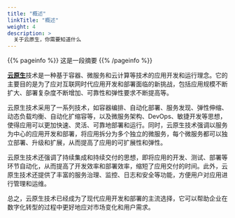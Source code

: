 ```yaml
---
title: "概述"
linkTitle: "概述"
weight: 4
description: >
  关于云原生，你需要知道什么
---
```


{{% pageinfo %}}
这是一段摘要
{{% /pageinfo %}}

[**云原生**](https://github.com/cncf/toc/blob/main/DEFINITION.md#中文版本)技术是一种基于容器、微服务和云计算等技术的应用开发和运行理念。它的主要目的是为了应对互联网时代应用开发和部署面临的新挑战，包括应用规模不断扩大、部署复杂度不断增加、可靠性和弹性要求不断提高等。

云原生技术采用了一系列技术，如容器编排、自动化部署、服务发现、弹性伸缩、动态负载均衡、自动化扩缩容等，以及微服务架构、DevOps、敏捷开发等思想，使得应用可以更加快速、灵活、可靠地部署和运行。同时，云原生技术强调以服务为中心的应用开发和部署，将应用拆分为多个独立的微服务，每个微服务都可以独立部署、升级和扩展，从而提高了应用的可扩展性和弹性。

云原生技术还强调了持续集成和持续交付的思想，即将应用的开发、测试、部署等环节自动化，从而提高了开发效率和部署效率，缩短了应用交付的时间。此外，云原生技术还提供了丰富的服务治理、监控、日志和安全等功能，方便用户对应用进行管理和运维。

总之，云原生技术已经成为了现代应用开发和部署的主流选择，它可以帮助企业在数字化转型的过程中更好地应对市场变化和用户需求。


